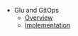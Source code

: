 - Glu and GitOps
  - [Overview](/guides/gitops-overview.md)
  - [Implementation](/guides/gitops-implementation.md)
